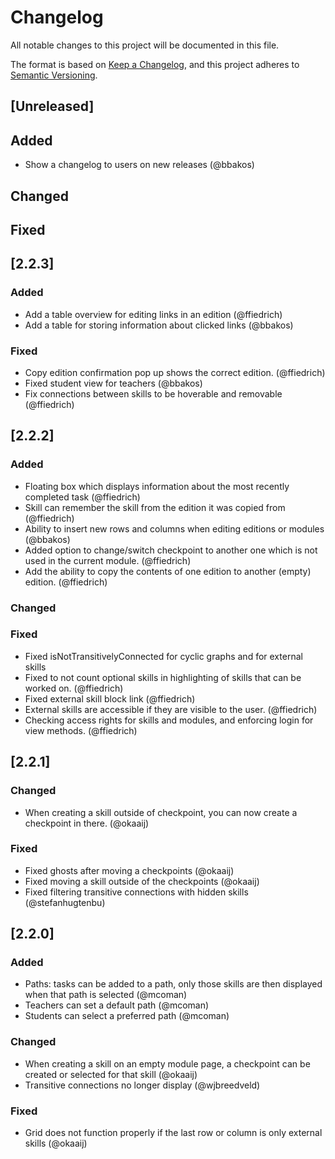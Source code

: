 [comment]: <> (Added = New features)
[comment]: <> (Changed = Changes in existing functionality)
[comment]: <> (Deprecated = once-stable features removed in future releases "next release")
[comment]: <> (Removed = Deprecated features removed in this release "this release")
[comment]: <> (Fixed = Bug fixes)
# Changelog
All notable changes to this project will be documented in this file.

The format is based on [Keep a Changelog](https://keepachangelog.com/en/1.0.0/),
and this project adheres to [Semantic Versioning](https://semver.org/spec/v2.0.0.html).

## [Unreleased]

## Added
- Show a changelog to users on new releases (@bbakos)
## Changed
## Fixed

## [2.2.3]

### Added
- Add a table overview for editing links in an edition (@ffiedrich)
- Add a table for storing information about clicked links (@bbakos) 

### Fixed
- Copy edition confirmation pop up shows the correct edition. (@ffiedrich)
- Fixed student view for teachers (@bbakos)
- Fix connections between skills to be hoverable and removable (@ffiedrich)

## [2.2.2]

### Added
- Floating box which displays information about the most recently completed task (@ffiedrich)
- Skill can remember the skill from the edition it was copied from (@ffiedrich)
- Ability to insert new rows and columns when editing editions or modules (@bbakos)
- Added option to change/switch checkpoint to another one which is not used in the current module. (@ffiedrich)
- Add the ability to copy the contents of one edition to another (empty) edition. (@ffiedrich)

### Changed

### Fixed
 - Fixed isNotTransitivelyConnected for cyclic graphs and for external skills
 - Fixed to not count optional skills in highlighting of skills that can be worked on. (@ffiedrich)
 - Fixed external skill block link (@ffiedrich)
 - External skills are accessible if they are visible to the user. (@ffiedrich)
 - Checking access rights for skills and modules, and enforcing login for view methods. (@ffiedrich)

## [2.2.1]

### Changed
 - When creating a skill outside of checkpoint, you can now create a checkpoint in there. (@okaaij)
### Fixed
 - Fixed ghosts after moving a checkpoints (@okaaij)
 - Fixed moving a skill outside of the checkpoints (@okaaij)
 - Fixed filtering transitive connections with hidden skills (@stefanhugtenbu)

## [2.2.0]
### Added
 - Paths: tasks can be added to a path, only those skills are then displayed when that path is selected (@mcoman)
 - Teachers can set a default path (@mcoman)
 - Students can select a preferred path (@mcoman)

### Changed
 - When creating a skill on an empty module page, a checkpoint can be created or selected for that skill (@okaaij)
 - Transitive connections no longer display (@wjbreedveld)

### Fixed
 - Grid does not function properly if the last row or column is only external skills (@okaaij)


